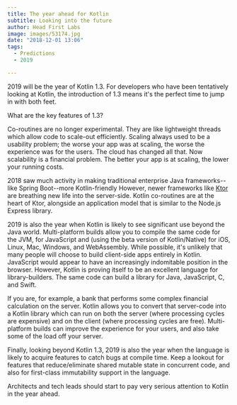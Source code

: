 ```yaml
---
title: The year ahead for Kotlin
subtitle: Looking into the future
author: Head First Labs
image: images/53174.jpg
date: "2018-12-01 13:06"
tags:
  - Predictions
  - 2019

---
```


2019 will be the year of Kotlin 1.3. For developers who have been tentatively looking at Kotlin, the introduction of 1.3 means it's the perfect time to jump in with both feet. 

What are the key features of 1.3? 

Co-routines are no longer experimental. They are like lightweight threads which allow code to scale-out efficiently. Scaling always used to be a usability problem; the worse your app was at scaling, the worse the experience was for the users. The cloud has changed all that. Now scalability is a financial problem. The better your app is at scaling, the lower your running costs. 

2018 saw much activity in making traditional enterprise Java frameworks--like Spring Boot--more Kotlin-friendly However, newer frameworks like [Ktor](https://github.com/ktorio/ktor) are breathing new life into the server-side. Kotlin co-routines are at the heart of Ktor, alongside an application model that is similar to the Node.js Express library. 

2019 is also the year when Kotlin is likely to see significant use beyond the Java world. Multi-platform builds allow you to compile the same code for the JVM, for JavaScript and (using the beta version of Kotlin/Native) for iOS, Linux, Mac, Windows, and WebAssembly. While possible, it's unlikely that many people will choose to build client-side apps entirely in Kotlin. JavaScript would appear to have an increasingly indomitable position in the browser. However, Kotlin is proving itself to be an excellent language for library-builders. The same code can build a library for Java, JavaScript, C, and Swift. 

If you are, for example, a bank  that performs some complex financial calculation on the server. Kotlin allows you to convert that server-code into a Kotlin library which can run on both the server (where processing cycles are expensive) and on the client (where processing cycles are free). Multi-platform builds can improve the experience for your users, and also take some of the load off your server.

Finally, looking beyond Kotlin 1.3, 2019 is also the year when the language is likely to acquire features to catch bugs at compile time. Keep a lookout for features that reduce/eliminate shared mutable state in concurrent code, and also for first-class immutability support in the language. 

Architects and tech leads should start to pay very serious attention to Kotlin in the year ahead.